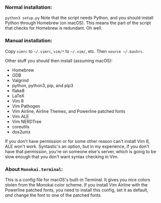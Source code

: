 ### Normal installation: ###
`python3 setup.py`
Note that the script needs Python, and you should install Python through 
Homebrew (on macOS). This means the part of the script that checks for Homebrew
is redundant. Oh well.

### Manual installation: ###
Copy `vimrc` to `~/.vimrc`, `vim/*` to `~/.vim/`, etc. Then `source ~/.bashrc`.

Other stuff you should then install (assuming macOS):
* Homebrew
* GDB
* Valgrind
* python, python3, pip, and pip3
* flake8
* LaTeX
* Vim 8
* Vim Pathogen
* Vim Airline, Airline Themes, and Powerline patched fonts
* Vim ALE 
* Vim NERDTree
* coreutils
* dos2unix

If you don't have permission or for some other reason can't install Vim 8, ALE
won't work. Syntastic's an option, but in my experience, if you don't have that
permission, you're on someone else's server, which is going to be slow enough
that you don't want syntax checking in Vim.

### About `Monokai.terminal`: ###
This is a config file for macOS's built-in Terminal. It gives you nice colors
stolen from the Monokai color scheme. If you install Vim Airline with the
Powerline patched fonts, you need to install this config, set it as default,
_and_ change the font to one of the patched fonts.
